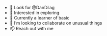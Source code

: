 - 👋 Look for @DanDilag
- 👀 Interested in exploring
- 🌱 Currently a learner of basic
- 💞️ I’m looking to collaborate on unusual things 
- 📫 Reach out with me

<!---
DanDilag/DanDilag is a ✨ special ✨ repository because its `README.md` (this file) appears on your GitHub profile.
You can click the Preview link to take a look at your changes.
--->
